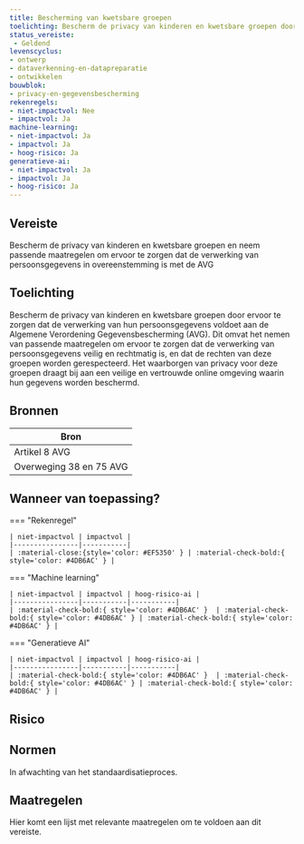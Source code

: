 ```yaml
---
title: Bescherming van kwetsbare groepen
toelichting: Bescherm de privacy van kinderen en kwetsbare groepen door ervoor te zorgen dat de verwerking van hun persoonsgegevens voldoet aan de algemene verordening gegevensbescherming (avg) dit omvat het nemen van passende maatregelen om ervoor te zorgen dat de verwerking van persoonsgegevens veilig en rechtmatig is, en dat de rechten van deze groepen worden gerespecteerd het waarborgen van privacy voor deze groepen draagt bij aan een veilige en vertrouwde online omgeving waarin hun gegevens worden beschermd
status_vereiste: 
 - Geldend
levenscyclus: 
- ontwerp
- dataverkenning-en-datapreparatie
- ontwikkelen
bouwblok: 
- privacy-en-gegevensbescherming
rekenregels: 
- niet-impactvol: Nee
- impactvol: Ja
machine-learning: 
- niet-impactvol: Ja
- impactvol: Ja
- hoog-risico: Ja
generatieve-ai: 
- niet-impactvol: Ja
- impactvol: Ja
- hoog-risico: Ja
---
```


<!-- tags -->
## Vereiste

Bescherm de privacy van kinderen en kwetsbare groepen en neem passende maatregelen om ervoor te zorgen dat de verwerking van persoonsgegevens in overeenstemming is met de AVG

## Toelichting 

Bescherm de privacy van kinderen en kwetsbare groepen door ervoor te zorgen dat de verwerking van hun persoonsgegevens voldoet aan de Algemene Verordening Gegevensbescherming (AVG).
Dit omvat het nemen van passende maatregelen om ervoor te zorgen dat de verwerking van persoonsgegevens veilig en rechtmatig is, en dat de rechten van deze groepen worden gerespecteerd.
Het waarborgen van privacy voor deze groepen draagt bij aan een veilige en vertrouwde online omgeving waarin hun gegevens worden beschermd.

## Bronnen 

| Bron                        |
|-----------------------------|
|Artikel 8 AVG|
|Overweging 38 en 75 AVG|

## Wanneer van toepassing? 

=== "Rekenregel"

	| niet-impactvol | impactvol | 
	|----------------|-----------| 
	| :material-close:{style='color: #EF5350' } | :material-check-bold:{ style='color: #4DB6AC' } |

=== "Machine learning"

	| niet-impactvol | impactvol | hoog-risico-ai | 
	|----------------|-----------|-----------| 
	| :material-check-bold:{ style='color: #4DB6AC' }  | :material-check-bold:{ style='color: #4DB6AC' } | :material-check-bold:{ style='color: #4DB6AC' } |

=== "Generatieve AI"

	| niet-impactvol | impactvol | hoog-risico-ai | 
	|----------------|-----------|-----------| 
	| :material-check-bold:{ style='color: #4DB6AC' }  | :material-check-bold:{ style='color: #4DB6AC' } | :material-check-bold:{ style='color: #4DB6AC' } |

## Risico 



## Normen 

In afwachting van het standaardisatieproces. 

## Maatregelen 

Hier komt een lijst met relevante maatregelen om te voldoen aan dit vereiste. 
